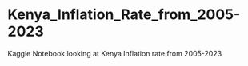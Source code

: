 # Kenya_Inflation_Rate_from_2005-2023
Kaggle Notebook looking at Kenya Inflation rate from 2005-2023

